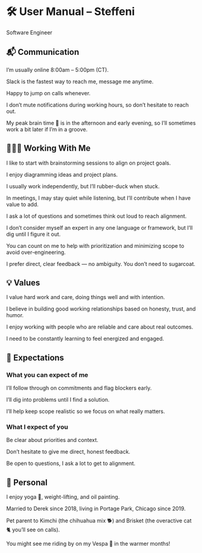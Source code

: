 # 🛠️ User Manual – Steffeni

Software Engineer

## 📬 Communication

I’m usually online 8:00am – 5:00pm (CT).

Slack is the fastest way to reach me, message me anytime.

Happy to jump on calls whenever.

I don’t mute notifications during working hours, so don’t hesitate to reach out.

My peak brain time 🧠 is in the afternoon and early evening, so I’ll sometimes work a bit later if I’m in a groove.


## 🧑‍🤝‍🧑 Working With Me

I like to start with brainstorming sessions to align on project goals.

I enjoy diagramming ideas and project plans.

I usually work independently, but I’ll rubber-duck when stuck.

In meetings, I may stay quiet while listening, but I’ll contribute when I have value to add.

I ask a lot of questions and sometimes think out loud to reach alignment.

I don’t consider myself an expert in any one language or framework, but I’ll dig until I figure it out.

You can count on me to help with prioritization and minimizing scope to avoid over-engineering.

I prefer direct, clear feedback — no ambiguity. You don’t need to sugarcoat.

## 💡 Values

I value hard work and care, doing things well and with intention.

I believe in building good working relationships based on honesty, trust, and humor.

I enjoy working with people who are reliable and care about real outcomes.

I need to be constantly learning to feel energized and engaged.

## 🤝 Expectations

### What you can expect of me

I’ll follow through on commitments and flag blockers early.

I’ll dig into problems until I find a solution.

I’ll help keep scope realistic so we focus on what really matters.

### What I expect of you

Be clear about priorities and context.

Don’t hesitate to give me direct, honest feedback.

Be open to questions, I ask a lot to get to alignment.


## 🌟 Personal
I enjoy yoga 🧘, weight-lifting, and oil painting.

Married to Derek since 2018, living in Portage Park, Chicago since 2019.

Pet parent to Kimchi (the chihuahua mix 🐕) and Brisket (the overactive cat 🐈 you’ll see on calls).

You might see me riding by on my Vespa 🛵 in the warmer months!
